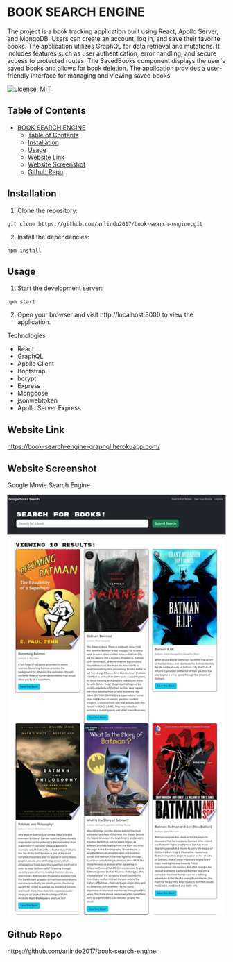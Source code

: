 # BOOK SEARCH ENGINE

The project is a book tracking application built using React, Apollo Server, and MongoDB. Users can create an account, log in, and save their favorite books. The application utilizes GraphQL for data retrieval and mutations. It includes features such as user authentication, error handling, and secure access to protected routes. The SavedBooks component displays the user's saved books and allows for book deletion. The application provides a user-friendly interface for managing and viewing saved books.

[![License: MIT](https://img.shields.io/badge/License-MIT-yellow.svg)](https://opensource.org/licenses/MIT)

## Table of Contents

- [BOOK SEARCH ENGINE](#book-search-engine)
  - [Table of Contents](#table-of-contents)
  - [Installation](#installation)
  - [Usage](#usage)
  - [Website Link](#website-link)
  - [Website Screenshot](#website-screenshot)
  - [Github Repo](#github-repo)

## Installation

1. Clone the repository:

```
git clone https://github.com/arlindo2017/book-search-engine.git
```
2. Install the dependencies:
```
npm install
```
## Usage
1. Start the development server: 
```
npm start
```
2. Open your browser and visit http://localhost:3000 to view the application.

Technologies
- React
- GraphQL
- Apollo Client
- Bootstrap
- bcrypt
- Express
- Mongoose
- jsonwebtoken
- Apollo Server Express

## Website Link
https://book-search-engine-graphql.herokuapp.com/

## Website Screenshot

Google Movie Search Engine

![Google Movie API](./client/public/website.jpg) 

## Github Repo
https://github.com/arlindo2017/book-search-engine

